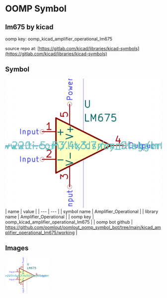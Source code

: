 # OOMP Symbol  
## lm675  by kicad  
  
oomp key: oomp_kicad_amplifier_operational_lm675  
  
source repo at: [https://gitlab.com/kicad/libraries/kicad-symbols](https://gitlab.com/kicad/libraries/kicad-symbols)  
## Symbol  
  
[![working.png](working_600.png)](working.png)  
| name | value | 
| --- | --- | 
| symbol name | Amplifier_Operational | 
| library name | Amplifier_Operational | 
| oomp key | oomp_kicad_amplifier_operational_lm675 | 
| oomp bot github | https://github.com/oomlout/oomlout_oomp_symbol_bot/tree/main/kicad_amplifier_operational_lm675/working | 
## Images  
  
[![working.png](working_140.png)](working.png)  
